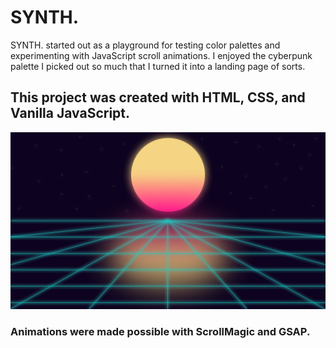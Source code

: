 # SYNTH.

SYNTH. started out as a playground for testing color palettes and experimenting with JavaScript scroll animations. I enjoyed the cyberpunk palette I picked out so much that I turned it into a landing page of sorts. 

## This project was created with HTML, CSS, and Vanilla JavaScript.

![SYNTH](./images/sun.png)

### Animations were made possible with ScrollMagic and GSAP.

